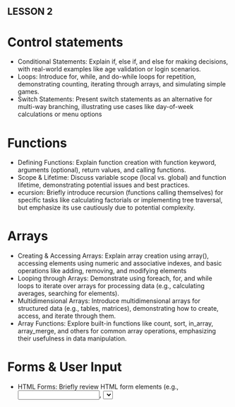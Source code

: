 ## LESSON 2
# Control statements
- 	Conditional Statements: Explain if, else if, and else for making decisions, with real-world examples like age validation or login scenarios.
- Loops: Introduce for, while, and do-while loops for repetition, demonstrating counting, iterating through arrays, and simulating simple games.
-	Switch Statements: Present switch statements as an alternative for multi-way branching, illustrating use cases like day-of-week calculations or menu options
# Functions
 -	Defining Functions: Explain function creation with function keyword, arguments (optional), return values, and calling functions.
-  Scope & Lifetime: Discuss variable scope (local vs. global) and function lifetime, demonstrating potential issues and best practices.
-  ecursion: Briefly introduce recursion (functions calling themselves) for specific tasks like calculating factorials or implementing tree traversal, but emphasize its use cautiously due to potential complexity.
# Arrays 
- Creating & Accessing Arrays: Explain array creation using array(), accessing elements using numeric and associative indexes, and basic operations like adding, removing, and modifying elements
- Looping through Arrays: Demonstrate using foreach, for, and while loops to iterate over arrays for processing data (e.g., calculating averages, searching for elements).
- 	Multidimensional Arrays: Introduce multidimensional arrays for structured data (e.g., tables, matrices), demonstrating how to create, access, and iterate through them.
- 	Array Functions: Explore built-in functions like count, sort, in_array, array_merge, and others for common array operations, emphasizing their usefulness in data manipulation.
# Forms & User Input
- HTML Forms: Briefly review HTML form elements (e.g., <input>, <select>, <textarea>) for user input and explain how to structure forms for sending data to a PHP script.
- 	Receiving Form Data: Demonstrate accessing form data using the $_POST or $_GET superglobals, depending on the form submission method.
- 	Form Validation & Sanitization: Emphasize the importance of validating user input to prevent security vulnerabilities (e.g., using filter_var, htmlspecialchars, regular expressions) and sanitizing data before processing it.
- 	Processing Form Data: Show how to process submitted data (e.g., calculate totals, store data in a database, send emails), demonstrating data manipulation techniques.

